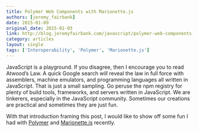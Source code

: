 ```yaml
---
title: Polymer Web Components with Marionette.js
authors: [jeremy_fairbank]
date: 2015-01-09
original_date: 2015-01-03
link: http://blog.jeremyfairbank.com/javascript/polymer-web-components-with-marionette-js/
category: articles
layout: single
tags: ['Interoperability', 'Polymer', 'Marionette.js']
---
```


JavaScript is a playground. If you disagree, then I encourage you to read Atwood’s Law. A quick Google search will reveal the law in full force with assemblers, machine emulators, and programming languages all written in JavaScript. That is just a small sampling. Go peruse the npm registry for plenty of build tools, frameworks, and servers written in JavaScript. We are tinkerers, especially in the JavaScript community. Sometimes our creations are practical and sometimes they are just fun.

With that introduction framing this post, I would like to show off some fun I had with [Polymer](http://polymer-project.org/) and [Marionette.js](http://marionettejs.com/) recently.

<!-- Excerpt -->
